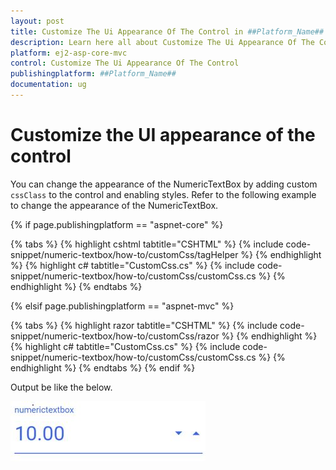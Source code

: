 ```yaml
---
layout: post
title: Customize The Ui Appearance Of The Control in ##Platform_Name## Numerictextbox Component
description: Learn here all about Customize The Ui Appearance Of The Control in Syncfusion ##Platform_Name## Numerictextbox component and more.
platform: ej2-asp-core-mvc
control: Customize The Ui Appearance Of The Control
publishingplatform: ##Platform_Name##
documentation: ug
---
```


# Customize the UI appearance of the control

You can change the appearance of the NumericTextBox by adding custom `cssClass` to the control and enabling styles. Refer to the following example to change the appearance of the NumericTextBox.

{% if page.publishingplatform == "aspnet-core" %}

{% tabs %}
{% highlight cshtml tabtitle="CSHTML" %}
{% include code-snippet/numeric-textbox/how-to/customCss/tagHelper %}
{% endhighlight %}
{% highlight c# tabtitle="CustomCss.cs" %}
{% include code-snippet/numeric-textbox/how-to/customCss/customCss.cs %}
{% endhighlight %}
{% endtabs %}

{% elsif page.publishingplatform == "aspnet-mvc" %}

{% tabs %}
{% highlight razor tabtitle="CSHTML" %}
{% include code-snippet/numeric-textbox/how-to/customCss/razor %}
{% endhighlight %}
{% highlight c# tabtitle="CustomCss.cs" %}
{% include code-snippet/numeric-textbox/how-to/customCss/customCss.cs %}
{% endhighlight %}
{% endtabs %}
{% endif %}



Output be like the below.

![NumericTextBox Sample](../images/appearance.png)